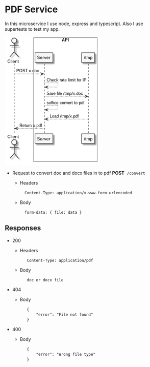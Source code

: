 # PDF Service

In this microservice I use node, express and typescript. Also I use supertests to test my app.

![Service Diagram](/out/diagrams/pdfservice/PDF%20Service.png)

+ Request to convert doc and docx files in to pdf
**POST**&nbsp;&nbsp;`/convert`

    + Headers

            Content-Type: application/x-www-form-urlencoded

    + Body

            form-data: { file: data }

## Responses
+ 200

    + Headers

             Content-Type: application/pdf

    + Body

             doc or docx file

+ 404

    + Body

             {
                 "error": "File not found"
             }
+ 400

    + Body

             {
                 "error": "Wrong file type"
             }
